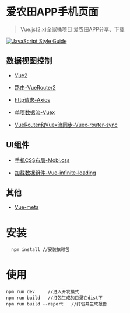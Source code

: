 # 爱农田APP手机页面

> Vue.js(2.x)全家桶项目 爱农田APP分享、下载

[![JavaScript Style Guide](https://cdn.rawgit.com/feross/standard/master/badge.svg)](https://github.com/feross/standard)

## 数据视图控制

-	[Vue2](http://cn.vuejs.org/guide/)

-	[路由-VueRouter2](http://router.vuejs.org/zh-cn/index.html)

-	[http请求-Axios](https://github.com/mzabriskie/axios)

-	[单项数据流-Vuex](http://vuex.vuejs.org/zh-cn/index.html)

-	[VueRouter和Vuex流同步-Vuex-router-sync](https://github.com/vuejs/vuex-router-sync)

## UI组件

-	[手机CSS布局-Mobi.css](http://v1.getmobicss.com/zh-cn/docs/)

-	[加载数据组件-Vue-infinite-loading](https://peachscript.github.io/vue-infinite-loading/#!/slots)

## 其他

-	[Vue-meta](https://github.com/declandewet/vue-meta)

# 安装
```
  npm install //安装依赖包
```

# 使用
```
npm run dev     //进入开发模式
npm run build   //打包生成的目录在dist下
npm run build --report   //打包并生成报告
```